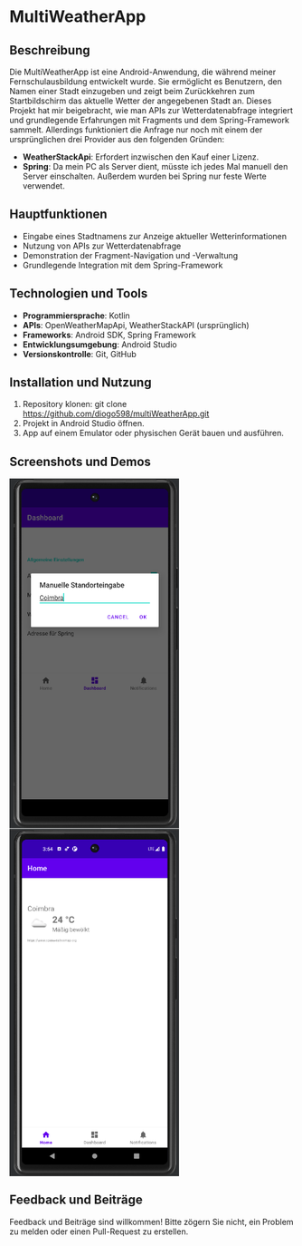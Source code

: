 # MultiWeatherApp

## Beschreibung

Die MultiWeatherApp ist eine Android-Anwendung, die während meiner Fernschulausbildung entwickelt wurde. Sie ermöglicht es Benutzern, den Namen einer Stadt einzugeben und zeigt beim Zurückkehren zum Startbildschirm das aktuelle Wetter der angegebenen Stadt an. Dieses Projekt hat mir beigebracht, wie man APIs zur Wetterdatenabfrage integriert und grundlegende Erfahrungen mit Fragments und dem Spring-Framework sammelt. Allerdings funktioniert die Anfrage nur noch mit einem der ursprünglichen drei Provider aus den folgenden Gründen:

- **WeatherStackApi**: Erfordert inzwischen den Kauf einer Lizenz.
- **Spring**: Da mein PC als Server dient, müsste ich jedes Mal manuell den Server einschalten. Außerdem wurden bei Spring nur feste Werte verwendet.

## Hauptfunktionen

- Eingabe eines Stadtnamens zur Anzeige aktueller Wetterinformationen
- Nutzung von APIs zur Wetterdatenabfrage
- Demonstration der Fragment-Navigation und -Verwaltung
- Grundlegende Integration mit dem Spring-Framework

## Technologien und Tools

- **Programmiersprache**: Kotlin
- **APIs**: OpenWeatherMapApi, WeatherStackAPI (ursprünglich)
- **Frameworks**: Android SDK, Spring Framework
- **Entwicklungsumgebung**: Android Studio
- **Versionskontrolle**: Git, GitHub

## Installation und Nutzung

1. Repository klonen:
   git clone https://github.com/diogo598/multiWeatherApp.git
2. Projekt in Android Studio öffnen.
3. App auf einem Emulator oder physischen Gerät bauen und ausführen.

## Screenshots und Demos

<div style="display: flex; flex-wrap: wrap;">
  <img src="https://github.com/Diogo598/MultiWeatherApp/blob/master/MSE.png" alt="Screen1" title="Screen1" width="300"/>
  <img src="https://github.com/Diogo598/MultiWeatherApp/blob/master/Home.png"alt="Screen2" title="Screen2." width="300"/>
  <!-- Add more images here in the same way -->
</div>

## Feedback und Beiträge

Feedback und Beiträge sind willkommen! Bitte zögern Sie nicht, ein Problem zu melden oder einen Pull-Request zu erstellen.
   
  

   
